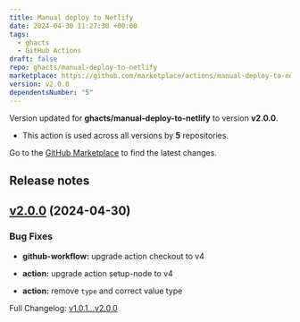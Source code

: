 ```yaml
---
title: Manual deploy to Netlify
date: 2024-04-30 11:27:30 +00:00
tags:
  - ghacts
  - GitHub Actions
draft: false
repo: ghacts/manual-deploy-to-netlify
marketplace: https://github.com/marketplace/actions/manual-deploy-to-netlify
version: v2.0.0
dependentsNumber: "5"
---
```



Version updated for **ghacts/manual-deploy-to-netlify** to version **v2.0.0**.
- This action is used across all versions by **5** repositories.

Go to the [GitHub Marketplace](https://github.com/marketplace/actions/manual-deploy-to-netlify) to find the latest changes.

## Release notes

## [v2.0.0](https://github.com/ghacts/manual-deploy-to-netlify/compare/v1.0.1...v2.0.0) (2024-04-30)

### Bug Fixes

- **github-workflow:** upgrade action checkout to v4

- **action:** upgrade action setup-node to v4

- **action:** remove `type` and correct value type

Full Changelog: [v1.0.1...v2.0.0](https://github.com/ghacts/manual-deploy-to-netlify/compare/v1.0.1...v2.0.0)


